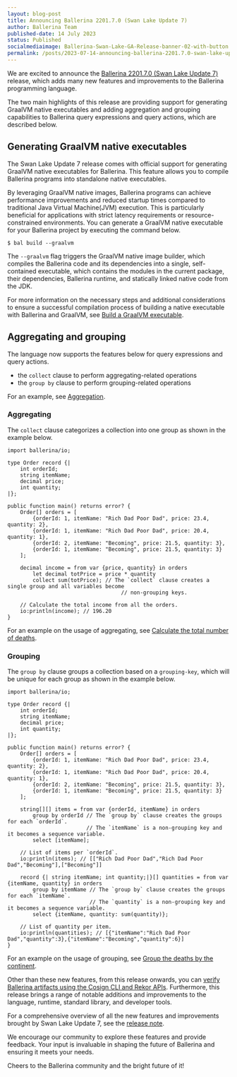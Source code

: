 ```yaml
---
layout: blog-post
title: Announcing Ballerina 2201.7.0 (Swan Lake Update 7)
author: Ballerina Team
published-date: 14 July 2023
status: Published
socialmediaimage: Ballerina-Swan-Lake-GA-Release-banner-02-with-button.png
permalink: /posts/2023-07-14-announcing-ballerina-2201.7.0-swan-lake-update-7/
---
```


<style>.cBlogContent p{white-space: break-spaces !important;}</style>

We are excited to announce the [Ballerina 2201.7.0 (Swan Lake Update 7)](https://ballerina.io/downloads/) release, which adds many new features and improvements to the Ballerina programming language. 

The two main highlights of this release are providing support for generating GraalVM native executables and adding aggregation and grouping capabilities to Ballerina query expressions and query actions, which are described below.

## Generating GraalVM native executables

The Swan Lake Update 7 release comes with official support for generating GraalVM native executables for Ballerina. This feature allows you to compile Ballerina programs into standalone native executables.

By leveraging GraalVM native images, Ballerina programs can achieve performance improvements and reduced startup times compared to traditional Java Virtual Machine(JVM) execution. This is particularly beneficial for applications with strict latency requirements or resource-constrained environments.
You can generate a GraalVM native executable for your Ballerina project by executing the command below.

```
$ bal build --graalvm
```

The `--graalvm` flag triggers the GraalVM native image builder, which compiles the Ballerina code and its dependencies into a single, self-contained executable, which contains the modules in the current package, their dependencies, Ballerina runtime, and statically linked native code from the JDK.

For more information on the necessary steps and additional considerations to ensure a successful compilation process of building a native executable with Ballerina and GraalVM, see [Build a GraalVM executable](https://ballerina.io/learn/graalvm-executable-overview/). 

## Aggregating and grouping

The language now supports the features below for query expressions and query actions.

- the `collect` clause to perform aggregating-related operations
- the `group by` clause to perform grouping-related operations

For an example, see [Aggregation](https://ballerina.io/learn/by-example/aggregation/).

### Aggregating

The `collect` clause categorizes a collection into one group as shown in the example below.

```ballerina
import ballerina/io;

type Order record {|
    int orderId;
    string itemName;
    decimal price;
    int quantity;
|};

public function main() returns error? {
    Order[] orders = [
        {orderId: 1, itemName: "Rich Dad Poor Dad", price: 23.4, quantity: 2},
        {orderId: 1, itemName: "Rich Dad Poor Dad", price: 20.4, quantity: 1},
        {orderId: 2, itemName: "Becoming", price: 21.5, quantity: 3},
        {orderId: 1, itemName: "Becoming", price: 21.5, quantity: 3}
    ];

    decimal income = from var {price, quantity} in orders
        let decimal totPrice = price * quantity
        collect sum(totPrice); // The `collect` clause creates a single group and all variables become
                                    // non-grouping keys.

    // Calculate the total income from all the orders.
    io:println(income); // 196.20
}
```

For an example on the usage of aggregating, see [Calculate the total number of deaths](https://ballerina.io/learn/work-with-data-using-queries-in-ballerina/#calculate-the-total-number-of-deaths).

### Grouping

The `group by` clause groups a collection based on a `grouping-key`, which will be unique for each group as shown in the example below.

```ballerina
import ballerina/io;

type Order record {|
    int orderId;
    string itemName;
    decimal price;
    int quantity;
|};

public function main() returns error? {
    Order[] orders = [
        {orderId: 1, itemName: "Rich Dad Poor Dad", price: 23.4, quantity: 2},
        {orderId: 1, itemName: "Rich Dad Poor Dad", price: 20.4, quantity: 1},
        {orderId: 2, itemName: "Becoming", price: 21.5, quantity: 3},
        {orderId: 1, itemName: "Becoming", price: 21.5, quantity: 3}
    ];

    string[][] items = from var {orderId, itemName} in orders
        group by orderId // The `group by` clause creates the groups for each `orderId`.
                         // The `itemName` is a non-grouping key and it becomes a sequence variable.
        select [itemName];

    // List of items per `orderId`.
    io:println(items); // [["Rich Dad Poor Dad","Rich Dad Poor Dad","Becoming"],["Becoming"]]

    record {| string itemName; int quantity;|}[] quantities = from var {itemName, quantity} in orders
        group by itemName // The `group by` clause creates the groups for each `itemName`.
                          // The `quantity` is a non-grouping key and it becomes a sequence variable.
        select {itemName, quantity: sum(quantity)};

    // List of quantity per item.
    io:println(quantities); // [{"itemName":"Rich Dad Poor Dad","quantity":3},{"itemName":"Becoming","quantity":6}]
}
```

For an example on the usage of grouping, see [Group the deaths by the continent](https://ballerina.io/learn/work-with-data-using-queries-in-ballerina/#group-the-deaths-by-the-continent).

Other than these new features, from this release onwards, you can [verify Ballerina artifacts using the Cosign CLI and Rekor APIs](https://ballerina.io/downloads/verify-ballerina-artifacts). Furthermore, this release brings a range of notable additions and improvements to the language, runtime, standard library, and developer tools.

For a comprehensive overview of all the new features and improvements brought by Swan Lake Update 7, see the [release note](https://ballerina.io/downloads/swan-lake-release-notes/swan-lake-2201.7.0).

We encourage our community to explore these features and provide feedback. Your input is invaluable in shaping the future of Ballerina and ensuring it meets your needs.

Cheers to the Ballerina community and the bright future of it!
